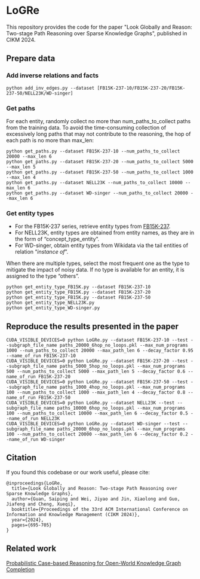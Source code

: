 # LoGRe
This repository provides the code for the paper "Look Globally and Reason: Two-stage Path Reasoning over Sparse Knowledge Graphs", published in CIKM 2024.

## Prepare data
### Add inverse relations and facts

    python add_inv_edges.py --dataset [FB15K-237-10/FB15K-237-20/FB15K-237-50/NELL23K/WD-singer]

### Get paths
For each entity, randomly collect no more than num_paths_to_collect paths from the training data. To avoid the time-consuming collection of excessively long paths that may not contribute to the reasoning, the hop of each path is no more than max_len:

    python get_paths.py --dataset FB15K-237-10 --num_paths_to_collect 20000 --max_len 6
    python get_paths.py --dataset FB15K-237-20 --num_paths_to_collect 5000 --max_len 5
    python get_paths.py --dataset FB15K-237-50 --num_paths_to_collect 1000 --max_len 4
    python get_paths.py --dataset NELL23K --num_paths_to_collect 10000 --max_len 6
    python get_paths.py --dataset WD-singer --num_paths_to_collect 20000 --max_len 6

### Get entity types
- For the FB15K-237 series, retrieve entity
types from [FB15K-237](https://github.com/thunlp/TKRL). 
- For NELL23K, entity types are obtained
from entity names, as they are in the form of “concept_type_entity”.
- For WD-singer, obtain entity types from Wikidata via the
tail entities of relation “*instance of*”.

When there are multiple types, select the most frequent one as the type to mitigate the impact of noisy data. If no type is available for an entity, it is assigned to the type “others”.

    python get_entity_type_FB15K.py --dataset FB15K-237-10
    python get_entity_type_FB15K.py --dataset FB15K-237-20
    python get_entity_type_FB15K.py --dataset FB15K-237-50
    python get_entity_type_NELL23K.py
    python get_entity_type_WD-singer.py

## Reproduce the results presented in the paper

    CUDA_VISIBLE_DEVICES=0 python LoGRe.py --dataset FB15K-237-10 --test --subgraph_file_name paths_20000_6hop_no_loops.pkl --max_num_programs 1000 --num_paths_to_collect 20000 --max_path_len 6 --decay_factor 0.95 --name_of_run FB15K-237-10
    CUDA_VISIBLE_DEVICES=0 python LoGRe.py --dataset FB15K-237-20 --test --subgraph_file_name paths_5000_5hop_no_loops.pkl --max_num_programs 500 --num_paths_to_collect 5000 --max_path_len 5 --decay_factor 0.6 --name_of_run FB15K-237-20
    CUDA_VISIBLE_DEVICES=0 python LoGRe.py --dataset FB15K-237-50 --test --subgraph_file_name paths_1000_4hop_no_loops.pkl --max_num_programs 100 --num_paths_to_collect 1000 --max_path_len 4 --decay_factor 0.8 --name_of_run FB15K-237-50
    CUDA_VISIBLE_DEVICES=0 python LoGRe.py --dataset NELL23K --test --subgraph_file_name paths_10000_6hop_no_loops.pkl --max_num_programs 100 --num_paths_to_collect 10000 --max_path_len 6 --decay_factor 0.5 --name_of_run NELL23K
    CUDA_VISIBLE_DEVICES=0 python LoGRe.py --dataset WD-singer --test --subgraph_file_name paths_20000_6hop_no_loops.pkl --max_num_programs 100 --num_paths_to_collect 20000 --max_path_len 6 --decay_factor 0.2 --name_of_run WD-singer

## Citation
If you found this codebase or our work useful, please cite:

    @inproceedings{LoGRe,
      title={Look Globally and Reason: Two-stage Path Reasoning over Sparse Knowledge Graphs},
      author={Guan, Saiping and Wei, Jiyao and Jin, Xiaolong and Guo, Jiafeng and Cheng, Xueqi},
      booktitle={Proceedings of the 33rd ACM International Conference on Information and Knowledge Management (CIKM 2024)},
      year={2024},
      pages={695-705}
    }

## Related work
[Probabilistic Case-based Reasoning for Open-World Knowledge Graph Completion](https://github.com/ameyagodbole/Prob-CBR)
